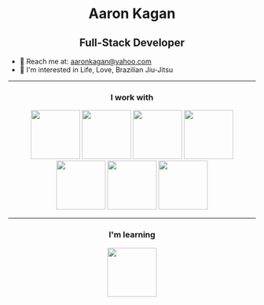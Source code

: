 
<h1 align="center"> Aaron Kagan </h1>
<h2 align="center"> Full-Stack Developer </h2>

- 📡 Reach me at: aaronkagan@yahoo.com
- 🌱 I'm interested in Life, Love, Brazilian Jiu-Jitsu
<!-- - 📖 I’m currently reading "Algorithm Design" by Jon Kleinberg and Eva Tardos -->

---
<h3 align="center"> I work with </h3>
<div align="center">
<img width="100px" src="https://user-images.githubusercontent.com/10675806/206295271-31c32925-ddcf-485b-acf2-bc51fc98915a.png" /> 
<img width="100px" src="https://user-images.githubusercontent.com/10675806/206295347-7acaea2b-6ec8-4edd-bc8f-4b023fe69cd9.png" />  
<img width="100px" src="https://cdn.jsdelivr.net/gh/devicons/devicon/icons/html5/html5-plain-wordmark.svg" />
<img width="100px"  src="https://user-images.githubusercontent.com/10675806/206295366-e00f4f36-d09e-4d47-bd90-2406e9e97e48.png" /> 
<img width="100px"  src="https://user-images.githubusercontent.com/10675806/206295378-38937501-021b-47ac-aea9-5b9ffa8d8ac5.png" /> 
<img width="100px"  src="https://user-images.githubusercontent.com/10675806/206295396-4adfdf27-0d20-497e-9ab7-855ead36fb33.png" /> 
<img width="100px"  src="https://cdn.jsdelivr.net/gh/devicons/devicon/icons/express/express-original-wordmark.svg" />
</div>

---
<h3 align="center"> I'm learning </h3>
<div align="center">
<img width="100px" src="https://user-images.githubusercontent.com/10675806/208257308-20bcd115-498e-4d59-bc24-ecf7af0ade34.png" />
</div>

<!--
**aaronkagan/aaronkagan** is a ✨ _special_ ✨ repository because its `README.md` (this file) appears on your GitHub profile.

Here are some ideas to get you started:

- 🔭 I’m currently working on ...
- 🌱 I’m currently learning ...
- 👯 I’m looking to collaborate on ...
- 🤔 I’m looking for help with ...
- 💬 Ask me about ...
- 📫 How to reach me: ...
- 😄 Pronouns: ...
- ⚡ Fun fact: ...
-->
